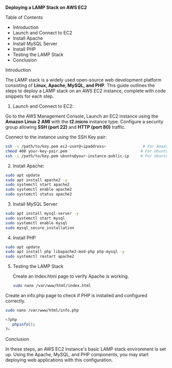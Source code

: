 **Deploying a LAMP Stack on AWS EC2**

Table of Contents
- Introduction
- Launch and Connect to EC2
- Install Apache
- Install MySQL Server
- Install PHP
- Testing the LAMP Stack
- Conclusion



Introduction

The LAMP stack is a widely used open-source web development platform consisting of **Linux, Apache, MySQL, and PHP**. This guide outlines the steps to deploy a LAMP stack on an AWS EC2 instance, complete with code snippets for each step.



1. Launch and Connect to EC2:

Go to the AWS Management Console, Launch an EC2 instance using the **Amazon Linux 2 AMI** with the **t2.micro** instance type. Configure a security group allowing **SSH (port 22)** and **HTTP (port 80)** traffic.

Connect to the instance using the SSH Key pair:

   ```bash
   ssh -i /path/to/key.pem ec2-user@<ipaddress>                # For Amazon Linux 2 AMI
   chmod 400 your-key-pair.pem                                # For Ubuntu Run this command .pem file so only you can read it
  ssh -i /path/to/key.pem ubuntu@your-instance-public-ip     # For Ubuntu
   ```

2.  Install Apache:
   ```bash
  sudo apt update
  sudo apt install apache2 -y
  sudo systemctl start apache2
  sudo systemctl enable apache2
  sudo systemctl status apache2
   ```

3.   Install MySQL Server
   ```bash
   sudo apt install mysql-server -y
   sudo systemctl start mysql
   sudo systemctl enable mysql
   sudo mysql_secure_installation
   ```

4.   Install PHP
   ```bash
   sudo apt update
  sudo apt install php libapache2-mod-php php-mysql -y
  sudo systemctl restart apache2
   ```

5. Testing the LAMP Stack

   Create an index.html page to verify Apache is working.

   ```bash
   sudo nano /var/www/html/index.html
   ```

  Create an info.php page to check if PHP is installed and configured correctly.

   ```bash
   sudo nano /var/www/html/info.php
   
   <?php
      phpinfo();
   ?>
   ```

Conclusion

In these steps, an AWS EC2 instance's basic LAMP stack environment is set up. Using the Apache, MySQL, and PHP components, you may start deploying web applications with this configuration.
